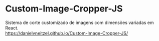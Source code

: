 # Custom-Image-Cropper-JS
Sistema de corte customizado de imagens com dimensões variadas em React.
<br>
<a href="https://danielvneitzel.github.io/Custom-Image-Cropper-JS/">https://danielvneitzel.github.io/Custom-Image-Cropper-JS/</a>

